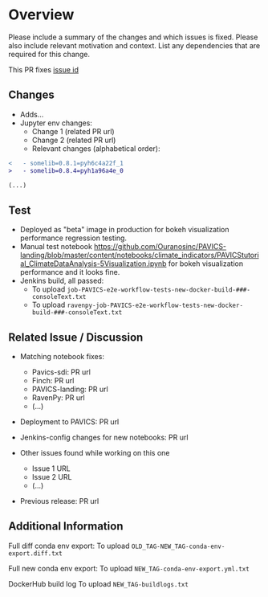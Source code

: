# Overview

Please include a summary of the changes and which issues is fixed. Please also include relevant motivation and context. List any dependencies that are required for this change.

This PR fixes [issue id](url)


## Changes

- Adds...
- Jupyter env changes:
  - Change 1 (related PR url)
  - Change 2 (related PR url)
  - Relevant changes (alphabetical order):
```diff
<   - somelib=0.8.1=pyh6c4a22f_1
>   - somelib=0.8.4=pyh1a96a4e_0

(...)

```


## Test

- Deployed as "beta" image in production for bokeh visualization performance regression testing.
- Manual test notebook https://github.com/Ouranosinc/PAVICS-landing/blob/master/content/notebooks/climate_indicators/PAVICStutorial_ClimateDataAnalysis-5Visualization.ipynb for bokeh visualization performance and it looks fine.
- Jenkins build, all passed:
  - To upload `job-PAVICS-e2e-workflow-tests-new-docker-build-###-consoleText.txt`
  - To upload `ravenpy-job-PAVICS-e2e-workflow-tests-new-docker-build-###-consoleText.txt`


## Related Issue / Discussion

- Matching notebook fixes:
  - Pavics-sdi: PR url
  - Finch: PR url
  - PAVICS-landing: PR url
  - RavenPy: PR url
  - (...)

- Deployment to PAVICS: PR url

- Jenkins-config changes for new notebooks: PR url

- Other issues found while working on this one
  - Issue 1 URL
  - Issue 2 URL
  - (...)

- Previous release: PR url


## Additional Information

Full diff conda env export:
To upload `OLD_TAG-NEW_TAG-conda-env-export.diff.txt`

Full new conda env export:
To upload `NEW_TAG-conda-env-export.yml.txt`

DockerHub build log
To upload `NEW_TAG-buildlogs.txt`
